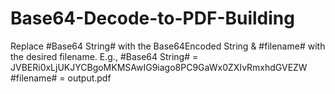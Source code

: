 # Base64-Decode-to-PDF-Building

Replace #Base64 String# with the Base64Encoded String & #filename# with the desired filename.
E.g., 
#Base64 String# = JVBERi0xLjUKJYCBgoMKMSAwIG9iago8PC9GaWx0ZXIvRmxhdGVEZW
#filename# = output.pdf
